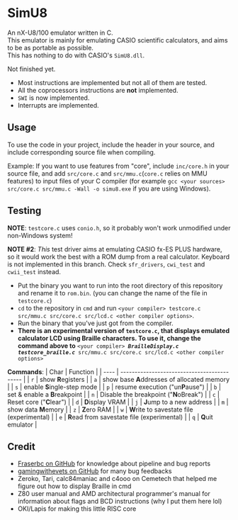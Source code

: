 # SimU8

An nX-U8/100 emulator written in C.  
This emulator is mainly for emulating CASIO scientific calculators, and aims to be as portable as possible.  
This has nothing to do with CASIO's `SimU8.dll`.

Not finished yet.
- Most instructions are implemented but not all of them are tested.
- All the coprocessors instructions are **not** implemented.
- `SWI` is now implemented.
- Interrupts are implemented.

## Usage
To use the code in your project, include the header in your source, and include corresponding source file when compiling.

Example: If you want to use features from "core", include `inc/core.h` in your source file, and add `src/core.c` and `src/mmu.c`(`core.c` relies on MMU features) to input files of your C compiler (for example `gcc <your sources> src/core.c src/mmu.c -Wall -o simu8.exe` if you are using Windows).


## Testing
**NOTE**: `testcore.c` uses `conio.h`, so it probably won't work unmodified under non-Windows system!

**NOTE #2**: _This_ test driver aims at emulating CASIO fx-ES PLUS hardware, so it would work the best with a ROM dump from a real calculator. Keyboard is not implemented in this branch. Check `sfr_drivers`, `cwi_test` and `cwii_test` instead.

- Put the binary you want to run into the root directory of this repository and rename it to `rom.bin`. (you can change the name of the file in `testcore.c`)
- `cd` to the repository in `cmd` and run `<your compiler> testcore.c src/mmu.c src/core.c src/lcd.c <other compiler options>`.
- Run the binary that you've just got from the compiler.
- **There is an experimental version of `testcore.c`, that displays emulated calculator LCD using Braille characters. To use it, change the command above to** `<your compiler> `_**`BrailleDisplay.c testcore_braille.c`**_` src/mmu.c src/core.c src/lcd.c <other compiler options>`


**Commands**:
| Char | Function                                    |
| ---- | ------------------------------------------- |
| `r`  | show **R**egisters                          |
| `a`  | show base **A**ddresses of allocated memory |
| `s`  | enable **S**ingle-step mode                 |
| `p`  | resume execution ("un**P**ause")            |
| `b`  | set & enable a **B**reakpoint               |
| `n`  | Disable the breakpoint ("**N**oBreak")      |
| `c`  | Reset core ("**C**lear")                    |
| `d`  | **D**isplay VRAM                            |
| `j`  | **J**ump to a new address                   |
| `m`  | show data **M**emory                        |
| `z`  | **Z**ero RAM                                |
| `w`  | **W**rite to savestate file (experimental)  |
| `e`  | **R**ead from savestate file (experimental) |
| `q`  | **Q**uit emulator                           |

## Credit
- [Fraserbc on GitHub](https://github.com/Fraserbc) for knowledge about pipeline and bug reports
- [gamingwithevets on GitHub](https://github.com/gamingwithevets) for many bug feedbacks
- Zeroko, Tari, calc84maniac and c4ooo on Cemetech that helped me figure out how to display Braille in cmd
- Z80 user manual and AMD architectural programmer's manual for information about flags and BCD instructions (why I put them here lol)
- OKI/Lapis for making this little RISC core
